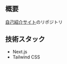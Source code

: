 ## 概要

[自己紹介サイト](https://d39zdc2lqks7jj.cloudfront.net/index.html)のリポジトリ

## 技術スタック

- Next.js
- Tailwind CSS
